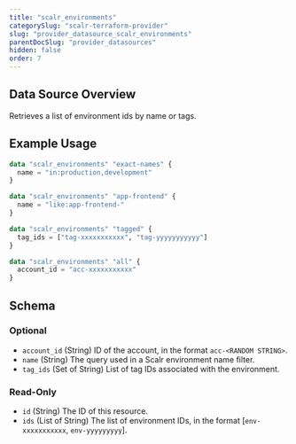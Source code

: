 ```yaml
---
title: "scalr_environments"
categorySlug: "scalr-terraform-provider"
slug: "provider_datasource_scalr_environments"
parentDocSlug: "provider_datasources"
hidden: false
order: 7
---
```

## Data Source Overview

Retrieves a list of environment ids by name or tags.

## Example Usage

```terraform
data "scalr_environments" "exact-names" {
  name = "in:production,development"
}

data "scalr_environments" "app-frontend" {
  name = "like:app-frontend-"
}

data "scalr_environments" "tagged" {
  tag_ids = ["tag-xxxxxxxxxxx", "tag-yyyyyyyyyyy"]
}

data "scalr_environments" "all" {
  account_id = "acc-xxxxxxxxxxx"
}
```

<!-- schema generated by tfplugindocs -->
## Schema

### Optional

- `account_id` (String) ID of the account, in the format `acc-<RANDOM STRING>`.
- `name` (String) The query used in a Scalr environment name filter.
- `tag_ids` (Set of String) List of tag IDs associated with the environment.

### Read-Only

- `id` (String) The ID of this resource.
- `ids` (List of String) The list of environment IDs, in the format [`env-xxxxxxxxxxx`, `env-yyyyyyyyy`].
